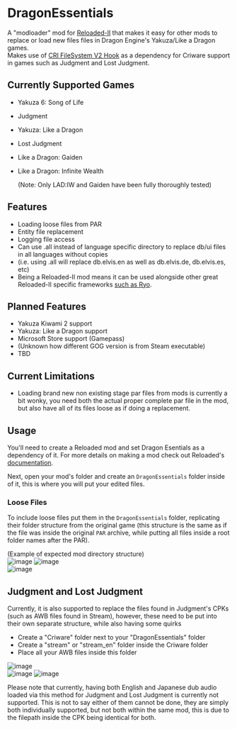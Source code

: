 # DragonEssentials
A "modloader" mod for [Reloaded-II](https://reloaded-project.github.io/Reloaded-II/) that makes it easy for other mods to replace or load new files files in Dragon Engine's Yakuza/Like a Dragon games.  
Makes use of [CRI FileSystem V2 Hook](https://github.com/Sewer56/CriFs.V2.Hook.ReloadedII/releases) as a dependency for Criware support in games such as Judgment and Lost Judgment.

## Currently Supported Games
- Yakuza 6: Song of Life
- Judgment
- Yakuza: Like a Dragon
- Lost Judgment
- Like a Dragon: Gaiden  
- Like a Dragon: Infinite Wealth

  (Note: Only LAD:IW and Gaiden have been fully thoroughly tested)

## Features
- Loading loose files from PAR
- Entity file replacement
- Logging file access
- Can use .all instead of language specific directory to replace db/ui files in all languages without copies
- (i.e. using .all will replace db.elvis.en as well as db.elvis.de, db.elvis.es, etc)
- Being a Reloaded-II mod means it can be used alongside other great Reloaded-II specific frameworks [such as Ryo](https://github.com/T-PoseRatkechi/Ryo).

## Planned Features
- Yakuza Kiwami 2 support
- Yakuza: Like a Dragon support
- Microsoft Store support (Gamepass)
- (Unknown how different GOG version is from Steam executable)
- TBD

## Current Limitations  
- Loading brand new non existing stage par files from mods is currently a bit wonky, you need both the actual proper complete par file in the mod, but also have all of its files loose as if doing a replacement.


## Usage
You'll need to create a Reloaded mod and set Dragon Esentials as a dependency of it. For more details on making a mod check out Reloaded's [documentation](https://reloaded-project.github.io/Reloaded-II/CreatingMods/).

Next, open your mod's folder and create an `DragonEssentials` folder inside of it, this is where you will put your edited files. 

### Loose Files
To include loose files put them in the `DragonEssentials` folder, replicating their folder structure from the original game (this structure is the same as if the file was inside the original `PAR` archive, while putting all files inside a root folder names after the PAR).

(Example of expected mod directory structure)  
![image](https://github.com/user-attachments/assets/234cc5e9-66e5-4a15-b641-205658a769c4)
![image](https://github.com/user-attachments/assets/0c64ce12-9ae1-485f-b541-7ac4b0018d8d)  
![image](https://github.com/user-attachments/assets/a99ea52c-75f0-4249-a892-10d693258597)


## Judgment and Lost Judgment  
Currently, it is also supported to replace the files found in Judgment's CPKs (such as AWB files found in Stream), however, these need to be put into their own separate structure, while also having some quirks  

- Create a "Criware" folder next to your "DragonEssentials" folder
- Create a "stream" or "stream_en" folder inside the Criware folder
- Place all your AWB files inside this folder

![image](https://github.com/user-attachments/assets/9947f94e-4b78-4077-a921-47860d217e7d)  
![image](https://github.com/user-attachments/assets/c7075de9-4c62-490b-ab0e-afdb1d3cda63)
![image](https://github.com/user-attachments/assets/664dedfd-9f35-428a-a393-96c23d3cc725)


Please note that currently, having both English and Japanese dub audio loaded via this method for Judgment and Lost Judgment is currently not supported. This is not to say either of them cannot be done, they are simply both individually supported, but not both within the same mod, this is due to the filepath inside the CPK being identical for both.
